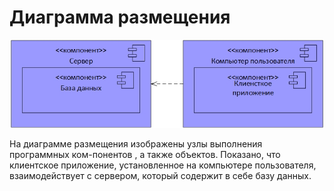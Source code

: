 # Диаграмма размещения 
![](../../Pictures/DeploymentDiagram.jpg "Диаграмма размещения")

На диаграмме размещения изображены узлы выполнения программных ком-понентов
, а также объектов. Показано, что клиентское приложение, установленное на компьютере пользователя, взаимодействует с сервером, который содержит в себе базу данных.
